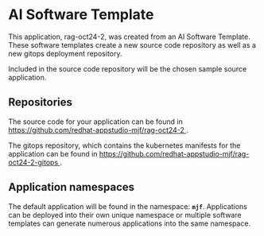 # AI Software Template

This application, rag-oct24-2, was created from an AI Software Template. These software templates create a new source code repository as well as a new gitops deployment repository.

Included in the source code repository will be the chosen sample source application.

## Repositories

The source code for your application can be found in [https://github.com/redhat-appstudio-mjf/rag-oct24-2 ](https://github.com/redhat-appstudio-mjf/rag-oct24-2 ).
 
The gitops repository, which contains the kubernetes manifests for the application can be found in 
[https://github.com/redhat-appstudio-mjf/rag-oct24-2-gitops ](https://github.com/redhat-appstudio-mjf/rag-oct24-2-gitops ). 

## Application namespaces 

The default application will be found in the namespace: **`mjf`**. Applications can be deployed into their own unique namespace or multiple software templates can generate numerous applications into the same namespace.